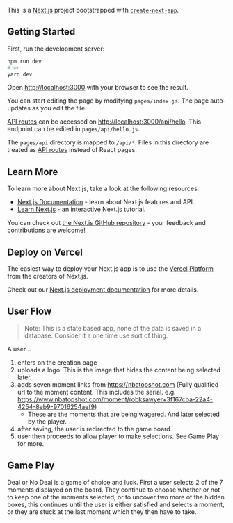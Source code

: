 This is a [Next.js](https://nextjs.org/) project bootstrapped with [`create-next-app`](https://github.com/vercel/next.js/tree/canary/packages/create-next-app).

## Getting Started

First, run the development server:

```bash
npm run dev
# or
yarn dev
```

Open [http://localhost:3000](http://localhost:3000) with your browser to see the result.

You can start editing the page by modifying `pages/index.js`. The page auto-updates as you edit the file.

[API routes](https://nextjs.org/docs/api-routes/introduction) can be accessed on [http://localhost:3000/api/hello](http://localhost:3000/api/hello). This endpoint can be edited in `pages/api/hello.js`.

The `pages/api` directory is mapped to `/api/*`. Files in this directory are treated as [API routes](https://nextjs.org/docs/api-routes/introduction) instead of React pages.

## Learn More

To learn more about Next.js, take a look at the following resources:

- [Next.js Documentation](https://nextjs.org/docs) - learn about Next.js features and API.
- [Learn Next.js](https://nextjs.org/learn) - an interactive Next.js tutorial.

You can check out [the Next.js GitHub repository](https://github.com/vercel/next.js/) - your feedback and contributions are welcome!

## Deploy on Vercel

The easiest way to deploy your Next.js app is to use the [Vercel Platform](https://vercel.com/new?utm_medium=default-template&filter=next.js&utm_source=create-next-app&utm_campaign=create-next-app-readme) from the creators of Next.js.

Check out our [Next.js deployment documentation](https://nextjs.org/docs/deployment) for more details.

## User Flow

> Note: This is a state based app, none of the data is saved in a database. Consider it a one time use sort of thing.

A user...

1. enters on the creation page
1. uploads a logo. This is the image that hides the content being selected later.
1. adds seven moment links from https://nbatopshot.com (Fully qualified url to the moment content. This includes the serial. e.g. https://www.nbatopshot.com/moment/robksawyer+3f167cba-22a4-4254-8eb9-97016254aef9)
   - These are the moments that are being wagered. And later selected by the player.
1. after saving, the user is redirected to the game board.
1. user then proceeds to allow player to make selections. See Game Play for more.

## Game Play

Deal or No Deal is a game of choice and luck. First a user selects 2 of the 7 moments displayed on the board. They continue to choose whether or not to keep one of the moments selected, or to uncover two more of the hidden boxes, this continues until the user is either satisfied and selects a moment, or they are stuck at the last moment which they then have to take.
